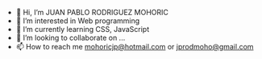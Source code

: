 - 👋 Hi, I’m JUAN PABLO RODRIGUEZ MOHORIC
- 👀 I’m interested in Web programming
- 🌱 I’m currently learning CSS, JavaScript
- 💞️ I’m looking to collaborate on ...
- 📫 How to reach me mohoricjp@hotmail.com or jprodmoho@gmail.com

<!---
JP-RODRIGUEZ-MOHORIC/JP-RODRIGUEZ-MOHORIC is a ✨ special ✨ repository because its `README.md` (this file) appears on your GitHub profile.
You can click the Preview link to take a look at your changes.
--->
